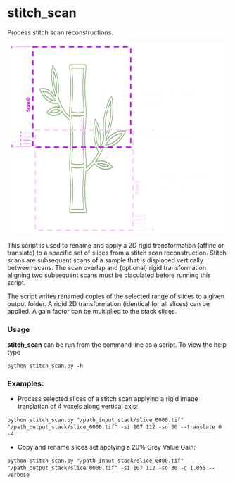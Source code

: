 # stitch_scan
Process stitch scan reconstructions.

![](stitch_scan_diagram2.png)

This script is used to rename and apply a 2D rigid transformation (affine or translate) to a specific set of slices
from a stitch scan reconstruction. Stitch scans are subsequent scans of a sample that is displaced vertically between scans.
The scan overlap and (optional) rigid transformation aligning two subsequent scans must be claculated before running this script.

The script writes renamed copies of the selected range of slices to a given output folder.
A rigid 2D transformation (identical for all slices) can be applied.
A gain factor can be multiplied to the stack slices.

### Usage
**stitch_scan** can be run from the command line as a script. To view the help type
```commandline
python stitch_scan.py -h
```

### Examples:
* Process selected slices of a stitch scan applying a rigid image translation of 4 voxels along vertical axis:
```commandline
python stitch_scan.py "/path_input_stack/slice_0000.tif" "/path_output_stack/slice_0000.tif" -si 107 112 -so 30 --translate 0 -4
```
    
* Copy and rename slices set applying a 20% Grey Value Gain:
```commandline
python stitch_scan.py "/path_input_stack/slice_0000.tif" "/path_output_stack/slice_0000.tif" -si 107 112 -so 30 -g 1.055 --verbose
```
